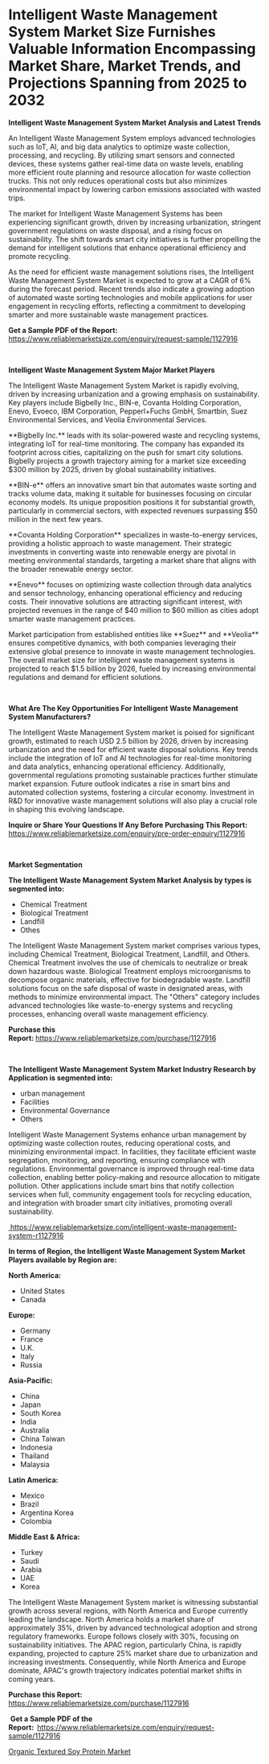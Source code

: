 <p><h1>Intelligent Waste Management System Market Size Furnishes Valuable Information Encompassing Market Share, Market Trends, and Projections Spanning from 2025 to 2032</h1></p><p><strong>Intelligent Waste Management System Market Analysis and Latest Trends</strong></p>
<p><p>An Intelligent Waste Management System employs advanced technologies such as IoT, AI, and big data analytics to optimize waste collection, processing, and recycling. By utilizing smart sensors and connected devices, these systems gather real-time data on waste levels, enabling more efficient route planning and resource allocation for waste collection trucks. This not only reduces operational costs but also minimizes environmental impact by lowering carbon emissions associated with wasted trips.</p><p>The market for Intelligent Waste Management Systems has been experiencing significant growth, driven by increasing urbanization, stringent government regulations on waste disposal, and a rising focus on sustainability. The shift towards smart city initiatives is further propelling the demand for intelligent solutions that enhance operational efficiency and promote recycling. </p><p>As the need for efficient waste management solutions rises, the Intelligent Waste Management System Market is expected to grow at a CAGR of 6% during the forecast period. Recent trends also indicate a growing adoption of automated waste sorting technologies and mobile applications for user engagement in recycling efforts, reflecting a commitment to developing smarter and more sustainable waste management practices.</p></p>
<p><strong>Get a Sample PDF of the Report:&nbsp;</strong> <a href="https://www.reliablemarketsize.com/enquiry/request-sample/1127916?utm_campaign=1998&utm_medium=2&utm_source=Github&utm_content=ia&utm_term=06032025&utm_id=intelligent-waste-management-system">https://www.reliablemarketsize.com/enquiry/request-sample/1127916</a></p>
<p>&nbsp;</p>
<p><strong>Intelligent Waste Management System Major Market Players</strong></p>
<p><p>The Intelligent Waste Management System Market is rapidly evolving, driven by increasing urbanization and a growing emphasis on sustainability. Key players include Bigbelly Inc., BIN-e, Covanta Holding Corporation, Enevo, Evoeco, IBM Corporation, Pepperl+Fuchs GmbH, Smartbin, Suez Environmental Services, and Veolia Environmental Services.</p><p>**Bigbelly Inc.** leads with its solar-powered waste and recycling systems, integrating IoT for real-time monitoring. The company has expanded its footprint across cities, capitalizing on the push for smart city solutions. Bigbelly projects a growth trajectory aiming for a market size exceeding $300 million by 2025, driven by global sustainability initiatives.</p><p>**BIN-e** offers an innovative smart bin that automates waste sorting and tracks volume data, making it suitable for businesses focusing on circular economy models. Its unique proposition positions it for substantial growth, particularly in commercial sectors, with expected revenues surpassing $50 million in the next few years.</p><p>**Covanta Holding Corporation** specializes in waste-to-energy services, providing a holistic approach to waste management. Their strategic investments in converting waste into renewable energy are pivotal in meeting environmental standards, targeting a market share that aligns with the broader renewable energy sector.</p><p>**Enevo** focuses on optimizing waste collection through data analytics and sensor technology, enhancing operational efficiency and reducing costs. Their innovative solutions are attracting significant interest, with projected revenues in the range of $40 million to $60 million as cities adopt smarter waste management practices.</p><p>Market participation from established entities like **Suez** and **Veolia** ensures competitive dynamics, with both companies leveraging their extensive global presence to innovate in waste management technologies. The overall market size for intelligent waste management systems is projected to reach $1.5 billion by 2026, fueled by increasing environmental regulations and demand for efficient solutions.</p></p>
<p>&nbsp;</p>
<p><strong>What Are The Key Opportunities For Intelligent Waste Management System Manufacturers?</strong></p>
<p><p>The Intelligent Waste Management System market is poised for significant growth, estimated to reach USD 2.5 billion by 2026, driven by increasing urbanization and the need for efficient waste disposal solutions. Key trends include the integration of IoT and AI technologies for real-time monitoring and data analytics, enhancing operational efficiency. Additionally, governmental regulations promoting sustainable practices further stimulate market expansion. Future outlook indicates a rise in smart bins and automated collection systems, fostering a circular economy. Investment in R&D for innovative waste management solutions will also play a crucial role in shaping this evolving landscape.</p></p>
<p><strong>Inquire or Share Your Questions If Any Before Purchasing This Report:</strong> <a href="https://www.reliablemarketsize.com/enquiry/pre-order-enquiry/1127916?utm_campaign=1998&utm_medium=2&utm_source=Github&utm_content=ia&utm_term=06032025&utm_id=intelligent-waste-management-system">https://www.reliablemarketsize.com/enquiry/pre-order-enquiry/1127916</a></p>
<p>&nbsp;</p>
<p><strong>Market Segmentation</strong></p>
<p><strong>The Intelligent Waste Management System Market Analysis by types is segmented into:</strong></p>
<p><ul><li>Chemical Treatment</li><li>Biological Treatment</li><li>Landfill</li><li>Othes</li></ul></p>
<p><p>The Intelligent Waste Management System market comprises various types, including Chemical Treatment, Biological Treatment, Landfill, and Others. Chemical Treatment involves the use of chemicals to neutralize or break down hazardous waste. Biological Treatment employs microorganisms to decompose organic materials, effective for biodegradable waste. Landfill solutions focus on the safe disposal of waste in designated areas, with methods to minimize environmental impact. The "Others" category includes advanced technologies like waste-to-energy systems and recycling processes, enhancing overall waste management efficiency.</p></p>
<p><strong>Purchase this Report:&nbsp;</strong><a href="https://www.reliablemarketsize.com/purchase/1127916?utm_campaign=1998&utm_medium=2&utm_source=Github&utm_content=ia&utm_term=06032025&utm_id=intelligent-waste-management-system">https://www.reliablemarketsize.com/purchase/1127916</a></p>
<p>&nbsp;</p>
<p><strong>The Intelligent Waste Management System Market Industry Research by Application is segmented into:</strong></p>
<p><ul><li>urban management</li><li>Facilities</li><li>Environmental Governance</li><li>Others</li></ul></p>
<p><p>Intelligent Waste Management Systems enhance urban management by optimizing waste collection routes, reducing operational costs, and minimizing environmental impact. In facilities, they facilitate efficient waste segregation, monitoring, and reporting, ensuring compliance with regulations. Environmental governance is improved through real-time data collection, enabling better policy-making and resource allocation to mitigate pollution. Other applications include smart bins that notify collection services when full, community engagement tools for recycling education, and integration with broader smart city initiatives, promoting overall sustainability.</p></p>
<p><a href="https://www.reliablemarketsize.com/intelligent-waste-management-system-r1127916?utm_campaign=1998&utm_medium=2&utm_source=Github&utm_content=ia&utm_term=06032025&utm_id=intelligent-waste-management-system">&nbsp;https://www.reliablemarketsize.com/intelligent-waste-management-system-r1127916</a></p>
<p><strong>In terms of Region, the Intelligent Waste Management System Market Players available by Region are:</strong></p>
<p>
    <p> <strong> North America: </strong>
        <ul>
            <li>United States</li>
            <li>Canada</li>
        </ul>
        </p> 
    <p> <strong> Europe: </strong>
        <ul>
            <li>Germany</li>
            <li>France</li>
            <li>U.K.</li>
            <li>Italy</li>
            <li>Russia</li>
        </ul>
        </p> 
    <p> <strong> Asia-Pacific: </strong>
        <ul>
            <li>China</li>
            <li>Japan</li>
            <li>South Korea</li>
            <li>India</li>
            <li>Australia</li>
            <li>China Taiwan</li>
            <li>Indonesia</li>
            <li>Thailand</li>
            <li>Malaysia</li>
        </ul>
        </p> 
    <p> <strong> Latin America: </strong>
        <ul>
            <li>Mexico</li>
            <li>Brazil</li>
            <li>Argentina Korea</li>
            <li>Colombia</li>
        </ul>
        </p> 
    <p> <strong> Middle East & Africa: </strong>
        <ul>
            <li>Turkey</li>
            <li>Saudi</li>
            <li>Arabia</li>
            <li>UAE</li>
            <li>Korea</li>
        </ul>
    </p>
    </p>
<p><p>The Intelligent Waste Management System market is witnessing substantial growth across several regions, with North America and Europe currently leading the landscape. North America holds a market share of approximately 35%, driven by advanced technological adoption and strong regulatory frameworks. Europe follows closely with 30%, focusing on sustainability initiatives. The APAC region, particularly China, is rapidly expanding, projected to capture 25% market share due to urbanization and increasing investments. Consequently, while North America and Europe dominate, APAC's growth trajectory indicates potential market shifts in coming years.</p></p>
<p><strong>Purchase this Report: </strong><a href="https://www.reliablemarketsize.com/purchase/1127916?utm_campaign=1998&utm_medium=2&utm_source=Github&utm_content=ia&utm_term=06032025&utm_id=intelligent-waste-management-system">https://www.reliablemarketsize.com/purchase/1127916</a></p>
<p>&nbsp;<strong>Get a Sample PDF of the Report:&nbsp;&nbsp;</strong><a href="https://www.reliablemarketsize.com/enquiry/request-sample/1127916?utm_campaign=1998&utm_medium=2&utm_source=Github&utm_content=ia&utm_term=06032025&utm_id=intelligent-waste-management-system">https://www.reliablemarketsize.com/enquiry/request-sample/1127916</a></p>
<p><strong></strong></p>
<p><p><a href="https://github.com/dringals/Market-Research-Report-List-6/blob/main/organic-textured-soy-protein-market.md?utm_campaign=1998&utm_medium=2&utm_source=Github&utm_content=ia&utm_term=06032025&utm_id=intelligent-waste-management-system">Organic Textured Soy Protein Market</a></p></p>